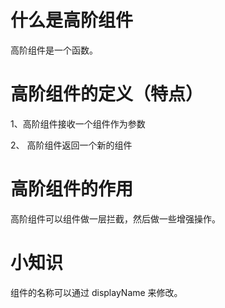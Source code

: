 # 什么是高阶组件

高阶组件是一个函数。

# 高阶组件的定义（特点）
1、高阶组件接收一个组件作为参数

2、 高阶组件返回一个新的组件

# 高阶组件的作用

高阶组件可以组件做一层拦截，然后做一些增强操作。

# 小知识

组件的名称可以通过 displayName 来修改。